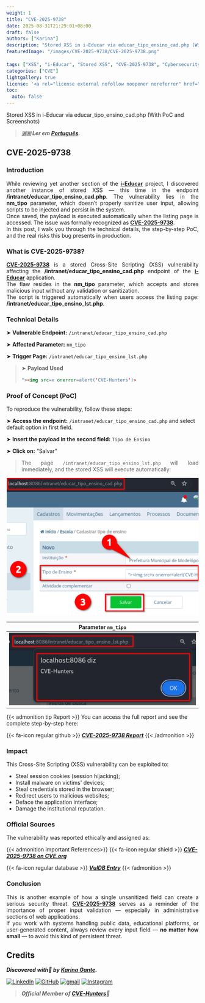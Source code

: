 ```yaml
---
weight: 1
title: "CVE-2025-9738"
date: 2025-08-31T21:29:01+08:00
draft: false
authors: ["Karina"]
description: "Stored XSS in i-Educar via educar_tipo_ensino_cad.php (With PoC and Screenshots)"
featuredImage: "/images/CVE-2025-9738/CVE-2025-9738.png"

tags: ["XSS", "i-Educar", "Stored XSS", "CVE-2025-9738", "Cybersecurity"]
categories: ["CVE"]
lightgallery: true
license: '<a rel="license external nofollow noopener noreferrer" href="https://creativecommons.org/licenses/by-nc/4.0/" target="_blank">CC BY-NC 4.0</a>'
toc:
  auto: false
---
```


Stored XSS in i-Educar via educar_tipo_ensino_cad.php (With PoC and Screenshots)

<!--more-->

> ***🇧🇷 Ler em [Português](http://karinagante.github.io/pt-br/cve-2025-9738).***

## CVE-2025-9738

### Introduction

<p align="justify">While reviewing yet another section of the <b><a href="https://github.com/portabilis/i-educar" target=_blank>i-Educar</a></b> project, I discovered another instance of stored XSS — this time in the endpoint <b>/intranet/educar_tipo_ensino_cad.php</b>. The vulnerability lies in the <b>nm_tipo</b> parameter, which doesn’t properly sanitize user input, allowing scripts to be injected and persist in the system. </br> Once saved, the payload is executed automatically when the listing page is accessed. The issue was formally recognized as <b><a href="https://www.cve.org/CVERecord?id=CVE-2025-9738" target=_blank>CVE-2025-9738</a></b>. </br> In this post, I walk you through the technical details, the step-by-step PoC, and the real risks this bug presents in production. </p>

### What is CVE-2025-9738?

<p align="justify"><b><a href="https://www.cve.org/CVERecord?id=CVE-2025-9738" target=_blank>CVE-2025-9738</a></b> is a stored Cross-Site Scripting (XSS) vulnerability affecting the <b>/intranet/educar_tipo_ensino_cad.php</b> endpoint of the <b><a href="https://github.com/portabilis/i-educar" target=_blank>i-Educar</a></b> application. </br> The flaw resides in the <b>nm_tipo</b> parameter, which accepts and stores malicious input without any validation or sanitization. </br> The script is triggered automatically when users access the listing page: <b>/intranet/educar_tipo_ensino_lst.php</b>. </p>

### Technical Details

➤ **Vulnerable Endpoint:** `/intranet/educar_tipo_ensino_cad.php`

➤ **Affected Parameter:** `nm_tipo`

➤ **Trigger Page:** `/intranet/educar_tipo_ensino_lst.php`

> ➤ **Payload Used** 
> ```html
>"><img src=x onerror=alert('CVE-Hunters')>
>```

### Proof of Concept (PoC)

To reproduce the vulnerability, follow these steps:

➤ **Access the endpoint:** `/intranet/educar_tipo_ensino_cad.php` and select default option in first field.

➤ **Insert the payload in the second field:** `Tipo de Ensino`

➤ **Click on:** “Salvar”

> <p align="justify">The page <code>/intranet/educar_tipo_ensino_lst.php</code> will load immediately, and the stored XSS will execute automatically:</p>

<p align="center">
<img src="/images/CVE-2025-9738/PoC1.png">
</p>

|   Parameter `nm_tipo`         |
|:------------:|
| ![](/images/CVE-2025-9738/PoC2.png)    |

{{< admonition tip Report >}} 
You can access the full report and see the complete step-by-step here:

{{< fa-icon regular github >}} 
***[CVE-2025-9738 Report](https://github.com/KarinaGante/KG-Sec/blob/main/CVEs/i-Educar/CVE-2025-9738.md)***
{{< /admonition >}}

### Impact

This Cross-Site Scripting (XSS) vulnerability can be exploited to:

- Steal session cookies (session hijacking);
- Install malware on victims' devices;
- Steal credentials stored in the browser;
- Redirect users to malicious websites;
- Deface the application interface;
- Damage the institutional reputation.

### Official Sources

The vulnerability was reported ethically and assigned as:

{{< admonition important References>}} 
{{< fa-icon regular shield >}} 
***[CVE-2025-9738 on CVE.org](https://www.cve.org/CVERecord?id=CVE-2025-9738)***

{{< fa-icon regular database >}} 
***[VulDB Entry](https://vuldb.com/?id.322037)***
{{< /admonition >}}

### Conclusion

<p align="justify">This is another example of how a single unsanitized field can create a serious security threat. <b><a href="https://www.cve.org/CVERecord?id=CVE-2025-9738" target=_blank>CVE-2025-9738</a></b> serves as a reminder of the importance of proper input validation — especially in administrative sections of web applications. </br> If you work with systems handling public data, educational platforms, or user-generated content, always review every input field — <b>no matter how small</b> — to avoid this kind of persistent threat.</p>

## Credits

***Discovered with💜 by [Karina Gante](https://karinagante.github.io/).*** 

[![LinkedIn](https://skillicons.dev/icons?i=linkedin&theme=dark)](https://www.linkedin.com/in/karina-gante/)
[![GitHub](https://skillicons.dev/icons?i=github&theme=dark)](https://www.github.com/KarinaGante/)
[![gmail](https://skillicons.dev/icons?i=gmail&theme=dark)](mailto:karina.gante1@gmail.com)
[![Instagram](https://skillicons.dev/icons?i=instagram&theme=dark)](https://www.instagram.com/karinovisk02/)

> ***Official Member of [CVE-Hunters](https://www.cvehunters.com/)🏹***